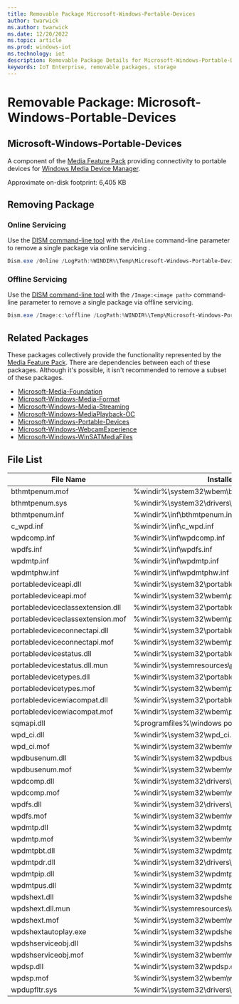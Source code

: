 ```yaml
---
title: Removable Package Microsoft-Windows-Portable-Devices
author: twarwick
ms.author: twarwick
ms.date: 12/20/2022
ms.topic: article
ms.prod: windows-iot
ms.technology: iot
description: Removable Package Details for Microsoft-Windows-Portable-Devices
keywords: IoT Enterprise, removable packages, storage
---
```


# Removable Package: Microsoft-Windows-Portable-Devices
## Microsoft-Windows-Portable-Devices
A component of the [Media Feature Pack](/windows/win32/wmdm/windows-media-device-manager-architecture) providing connectivity to portable devices for [Windows Media Device Manager](/windows/win32/wmdm/,windows-media-device-manager-architecture).

Approximate on-disk footprint: 6,405 KB

## Removing Package

### Online Servicing 
Use the [DISM command-line tool](/windows-hardware/manufacture/desktop/what-is-dism) with the ```/Online``` command-line parameter to remove a single package via online servicing .

```powershell
Dism.exe /Online /LogPath:%WINDIR%\Temp\Microsoft-Windows-Portable-Devices.log /NoRestart /Disable-Feature /FeatureName:Microsoft-Windows-Portable-Devices /PackageName:@Package
````
### Offline Servicing
Use the [DISM command-line tool](/windows-hardware/manufacture/desktop/what-is-dism) with the ```/Image:<image path>``` command-line parameter to remove a single package via offline servicing.

```powershell
Dism.exe /Image:c:\offline /LogPath:%WINDIR%\Temp\Microsoft-Windows-Portable-Devices.log /NoRestart /Disable-Feature /FeatureName:Microsoft-Windows-Portable-Devices /PackageName:@Package
````

## Related Packages
These packages collectively provide the functionality represented by the [Media Feature Pack](/windows/win32/wmdm/windows-media-device-manager-architecture).  There are dependencies between each of these packages. Although it's possible, it isn't recommended to remove a subset of these packages.
- [Microsoft-Media-Foundation](/windows/iot/iot-enterprise/Optimize-Your-Device/Removable-Packages-Details/Microsoft-Media-Foundation)
- [Microsoft-Windows-Media-Format](/windows/iot/iot-enterprise/Optimize-Your-Device/Removable-Packages-Details/Microsoft-Windows-Media-Format)
- [Microsoft-Windows-Media-Streaming](/windows/iot/iot-enterprise/Optimize-Your-Device/Removable-Packages-Details/Microsoft-Windows-Media-Streaming) 
- [Microsoft-Windows-MediaPlayback-OC](/windows/iot/iot-enterprise/Optimize-Your-Device/Removable-Packages-Details/Microsoft-Windows-MediaPlayback-OC)    
- [Microsoft-Windows-Portable-Devices](/windows/iot/iot-enterprise/Optimize-Your-Device/Removable-Packages-Details/Microsoft-Windows-Portable-Devices)   
- [Microsoft-Windows-WebcamExperience](/windows/iot/iot-enterprise/Optimize-Your-Device/Removable-Packages-Details/Microsoft-Windows-WebcamExperience.md) 
- [Microsoft-Windows-WinSATMediaFiles](/windows/iot/iot-enterprise/Optimize-Your-Device/Removable-Packages-Details/Microsoft-Windows-WinSATMediaFiles.md) 

## File List
| File Name                         | Installed Location |
|-----------------------------------|--------------------|
| bthmtpenum.mof	                | %windir%\system32\wbem\bthmtpenum.mof |
| bthmtpenum.sys	                | %windir%\system32\drivers\bthmtpenum.sys |
| bthmtpenum.inf	                | %windir%\inf\bthmtpenum.inf |
| c_wpd.inf	                        | %windir%\inf\c_wpd.inf |
| wpdcomp.inf	                    | %windir%\inf\wpdcomp.inf |
| wpdfs.inf	                        | %windir%\inf\wpdfs.inf |
| wpdmtp.inf	                    | %windir%\inf\wpdmtp.inf |
| wpdmtphw.inf          	        | %windir%\inf\wpdmtphw.inf |
| portabledeviceapi.dll	            | %windir%\system32\portabledeviceapi.dll |
| portabledeviceapi.mof	            | %windir%\system32\wbem\portabledeviceapi.mof |
| portabledeviceclassextension.dll	| %windir%\system32\portabledeviceclassextension.dll |
| portabledeviceclassextension.mof	| %windir%\system32\wbem\portabledeviceclassextension.mof |
| portabledeviceconnectapi.dll	    | %windir%\system32\portabledeviceconnectapi.dll |
| portabledeviceconnectapi.mof	    | %windir%\system32\wbem\portabledeviceconnectapi.mof |
| portabledevicestatus.dll	        | %windir%\system32\portabledevicestatus.dll |
| portabledevicestatus.dll.mun	    | %windir%\systemresources\portabledevicestatus.dll.mun |
| portabledevicetypes.dll	        | %windir%\system32\portabledevicetypes.dll |
| portabledevicetypes.mof	        | %windir%\system32\wbem\portabledevicetypes.mof |
| portabledevicewiacompat.dll	    | %windir%\system32\portabledevicewiacompat.dll |
| portabledevicewiacompat.mof	    | %windir%\system32\wbem\portabledevicewiacompat.mof |
| sqmapi.dll	                    | %programfiles%\windows portable devices\sqmapi.dll |
| wpd_ci.dll	                    | %windir%\system32\wpd_ci.dll |
| wpd_ci.mof	                    | %windir%\system32\wbem\wpd_ci.mof |
| wpdbusenum.dll	                | %windir%\system32\wpdbusenum.dll |
| wpdbusenum.mof	                | %windir%\system32\wbem\wpdbusenum.mof |
| wpdcomp.dll	                    | %windir%\system32\drivers\umdf\wpdcomp.dll |
| wpdcomp.mof	                    | %windir%\system32\wbem\wpdcomp.mof |
| wpdfs.dll	                        | %windir%\system32\drivers\umdf\wpdfs.dll |
| wpdfs.mof	                        | %windir%\system32\wbem\wpdfs.mof |
| wpdmtp.dll	                    | %windir%\system32\wpdmtp.dll |
| wpdmtp.mof	                    | %windir%\system32\wbem\wpdmtp.mof |
| wpdmtpbt.dll	                    | %windir%\system32\wpdmtpbt.dll |
| wpdmtpdr.dll	                    | %windir%\system32\drivers\umdf\wpdmtpdr.dll |
| wpdmtpip.dll	                    | %windir%\system32\wpdmtpip.dll |
| wpdmtpus.dll	                    | %windir%\system32\wpdmtpus.dll |
| wpdshext.dll	                    | %windir%\system32\wpdshext.dll |
| wpdshext.dll.mun	                | %windir%\systemresources\wpdshext.dll.mun |
| wpdshext.mof	                    | %windir%\system32\wbem\wpdshext.mof |
| wpdshextautoplay.exe	            | %windir%\system32\wpdshextautoplay.exe |
| wpdshserviceobj.dll	            | %windir%\system32\wpdshserviceobj.dll |
| wpdshserviceobj.mof	            | %windir%\system32\wbem\wpdshserviceobj.mof |
| wpdsp.dll	                        | %windir%\system32\wpdsp.dll |
| wpdsp.mof	                        | %windir%\system32\wbem\wpdsp.mof |
| wpdupfltr.sys	                    | %windir%\system32\drivers\wpdupfltr.sys |
